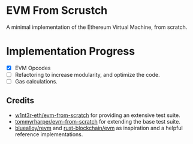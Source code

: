 # EVM From Scrustch

A minimal implementation of the Ethereum Virtual Machine, from scratch.

# Implementation Progress

- [X] EVM Opcodes
- [ ] Refactoring to increase modularity, and optimize the code.
- [ ] Gas calculations.

## Credits

- [w1nt3r-eth/evm-from-scratch](https://github.com/w1nt3r-eth/evm-from-scratch) for providing an extensive test suite.
- [tommyrharper/evm-from-scratch](https://github.com/tommyrharper/evm-from-scratch/tree/main?tab=readme-ov-file) for extending the base test suite.
- [bluealloy/revm](https://github.com/bluealloy/revm/tree/main) and [rust-blockchain/evm](https://github.com/rust-blockchain/evm) as inspiration and a helpful reference implementations.
